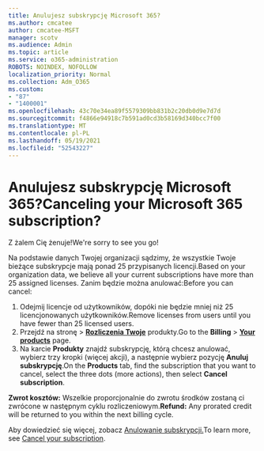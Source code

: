 ```yaml
---
title: Anulujesz subskrypcję Microsoft 365?
ms.author: cmcatee
author: cmcatee-MSFT
manager: scotv
ms.audience: Admin
ms.topic: article
ms.service: o365-administration
ROBOTS: NOINDEX, NOFOLLOW
localization_priority: Normal
ms.collection: Adm_O365
ms.custom:
- "87"
- "1400001"
ms.openlocfilehash: 43c70e34ea89f5579309bb831b2c20db0d9e7d7d
ms.sourcegitcommit: f4866e94918c7b591ad0cd3b58169d340bcc7f00
ms.translationtype: MT
ms.contentlocale: pl-PL
ms.lasthandoff: 05/19/2021
ms.locfileid: "52543227"
---
```

# <a name="canceling-your-microsoft-365-subscription"></a><span data-ttu-id="82971-102">Anulujesz subskrypcję Microsoft 365?</span><span class="sxs-lookup"><span data-stu-id="82971-102">Canceling your Microsoft 365 subscription?</span></span>

<span data-ttu-id="82971-103">Z żalem Cię żenuje!</span><span class="sxs-lookup"><span data-stu-id="82971-103">We're sorry to see you go!</span></span>
  
<span data-ttu-id="82971-104">Na podstawie danych Twojej organizacji sądzimy, że wszystkie Twoje bieżące subskrypcje mają ponad 25 przypisanych licencji.</span><span class="sxs-lookup"><span data-stu-id="82971-104">Based on your organization data, we believe all your current subscriptions have more than 25 assigned licenses.</span></span> <span data-ttu-id="82971-105">Zanim będzie można anulować:</span><span class="sxs-lookup"><span data-stu-id="82971-105">Before you can cancel:</span></span>

1. <span data-ttu-id="82971-106">Odejmij licencje od użytkowników, dopóki nie będzie mniej niż 25 licencjonowanych użytkowników.</span><span class="sxs-lookup"><span data-stu-id="82971-106">Remove licenses from users until you have fewer than 25 licensed users.</span></span>
2. <span data-ttu-id="82971-107">Przejdź na  stronę \> **[Rozliczenia Twoje](https://go.microsoft.com/fwlink/p/?linkid=842054)** produkty.</span><span class="sxs-lookup"><span data-stu-id="82971-107">Go to the **Billing** \> **[Your products](https://go.microsoft.com/fwlink/p/?linkid=842054)** page.</span></span>
3. <span data-ttu-id="82971-108">Na karcie **Produkty** znajdź subskrypcję, którą chcesz anulować, wybierz trzy kropki (więcej akcji), a następnie wybierz pozycję **Anuluj subskrypcję**.</span><span class="sxs-lookup"><span data-stu-id="82971-108">On the **Products** tab, find the subscription that you want to cancel, select the three dots (more actions), then select **Cancel subscription**.</span></span>

<span data-ttu-id="82971-109">**Zwrot kosztów:** Wszelkie proporcjonalnie do zwrotu środków zostaną ci zwrócone w następnym cyklu rozliczeniowym.</span><span class="sxs-lookup"><span data-stu-id="82971-109">**Refund:** Any prorated credit will be returned to you within the next billing cycle.</span></span>

<span data-ttu-id="82971-110">Aby dowiedzieć się więcej, zobacz [Anulowanie subskrypcji.](/microsoft-365/commerce/subscriptions/cancel-your-subscription)</span><span class="sxs-lookup"><span data-stu-id="82971-110">To learn more, see [Cancel your subscription](/microsoft-365/commerce/subscriptions/cancel-your-subscription).</span></span>